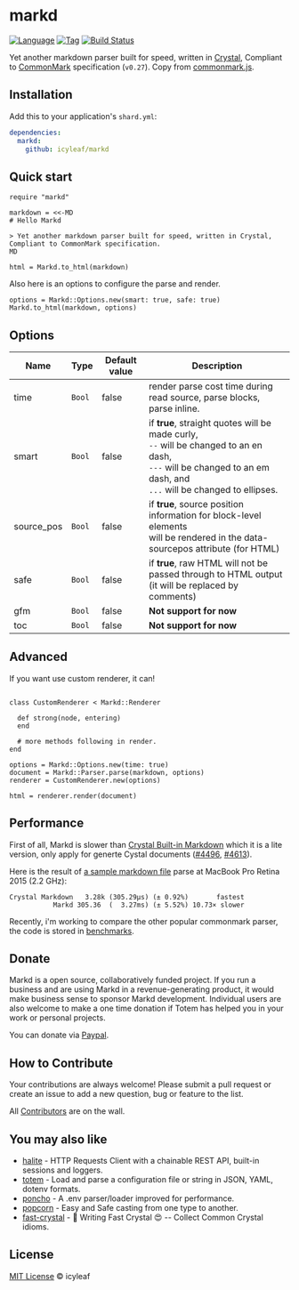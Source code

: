# markd

[![Language](https://img.shields.io/badge/language-crystal-776791.svg)](https://github.com/crystal-lang/crystal)
[![Tag](https://img.shields.io/github/tag/icyleaf/markd.svg)](https://github.com/icyleaf/markd/blob/master/CHANGELOG.md)
[![Build Status](https://img.shields.io/circleci/project/github/icyleaf/markd/master.svg?style=flat)](https://circleci.com/gh/icyleaf/markd)

Yet another markdown parser built for speed, written in [Crystal](https://crystal-lang.org), Compliant to [CommonMark](http://spec.commonmark.org) specification (`v0.27`). Copy from [commonmark.js](https://github.com/jgm/commonmark.js).

## Installation

Add this to your application's `shard.yml`:

```yaml
dependencies:
  markd:
    github: icyleaf/markd
```

## Quick start

```crystal
require "markd"

markdown = <<-MD
# Hello Markd

> Yet another markdown parser built for speed, written in Crystal, Compliant to CommonMark specification.
MD

html = Markd.to_html(markdown)
```

Also here is an options to configure the parse and render.

```crystal
options = Markd::Options.new(smart: true, safe: true)
Markd.to_html(markdown, options)
```

## Options

Name | Type | Default value | Description |
---|---|---|---
time | `Bool` | false | render parse cost time during read source, parse blocks, parse inline.
smart | `Bool` | false |if **true**, straight quotes will be made curly,<br />`--` will be changed to an en dash,<br />`---` will be changed to an em dash, and<br />`...` will be changed to ellipses.
source_pos | `Bool` | false | if **true**, source position information for block-level elements<br />will be rendered in the data-sourcepos attribute (for HTML)
safe | `Bool` | false | if **true**, raw HTML will not be passed through to HTML output (it will be replaced by comments)
gfm | `Bool` | false | **Not support for now**
toc | `Bool` | false | **Not support for now**

## Advanced

If you want use custom renderer, it can!

```crystal

class CustomRenderer < Markd::Renderer

  def strong(node, entering)
  end

  # more methods following in render.
end

options = Markd::Options.new(time: true)
document = Markd::Parser.parse(markdown, options)
renderer = CustomRenderer.new(options)

html = renderer.render(document)
```

## Performance

First of all, Markd is slower than [Crystal Built-in Markdown](https://crystal-lang.org/api/0.23.0/Markdown.html) which it is a lite version, only apply for generte Cystal documents ([#4496](https://github.com/crystal-lang/crystal/pull/4496), [#4613](https://github.com/crystal-lang/crystal/issues/4613)).

Here is the result of [a sample markdown file](benchmarks/source.md) parse at MacBook Pro Retina 2015 (2.2 GHz):

```
Crystal Markdown   3.28k (305.29µs) (± 0.92%)       fastest
           Markd 305.36  (  3.27ms) (± 5.52%) 10.73× slower
```

Recently, i'm working to compare the other popular commonmark parser, the code is stored in [benchmarks](/benchmarks).

## Donate

Markd is a open source, collaboratively funded project. If you run a business and are using Markd in a revenue-generating product,
it would make business sense to sponsor Markd development. Individual users are also welcome to make a one time donation
if Totem has helped you in your work or personal projects.

You can donate via [Paypal](https://www.paypal.me/icyleaf/5).

## How to Contribute

Your contributions are always welcome! Please submit a pull request or create an issue to add a new question, bug or feature to the list.

All [Contributors](https://github.com/icyleaf/markd/graphs/contributors) are on the wall.

## You may also like

- [halite](https://github.com/icyleaf/halite) - HTTP Requests Client with a chainable REST API, built-in sessions and loggers.
- [totem](https://github.com/icyleaf/totem) - Load and parse a configuration file or string in JSON, YAML, dotenv formats.
- [poncho](https://github.com/icyleaf/poncho) - A .env parser/loader improved for performance.
- [popcorn](https://github.com/icyleaf/popcorn) - Easy and Safe casting from one type to another.
- [fast-crystal](https://github.com/icyleaf/fast-crystal) - 💨 Writing Fast Crystal 😍 -- Collect Common Crystal idioms.

## License

[MIT License](https://github.com/icyleaf/markd/blob/master/LICENSE) © icyleaf
